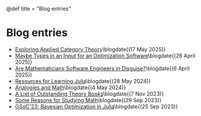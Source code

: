 @def title = "Blog entries"

# Blog entries

- [Exploring Applied Category Theory](/posts/ExploringAppliedCategoryTheory/)\blogdate{(17 May 2025)}
- [Maybe Types in an Input for an Optimization Software](/posts/MaybeTypesInAnInputForAnOptimizationSoftware/)\blogdate{(26 April 2025)}
- [Are Mathematicians Software Engineers in Disguise?](/posts/AreMathematiciansSoftwareEngineers/)\blogdate{(6 April 2025)}
- [Resources for Learning Julia](/posts/ResourcesForLearningJulia/)\blogdate{(28 May 2024)}
- [Analogies and Math](/posts/AnalogiesAndMath/)\blogdate{(4 May 2024)}
- [A List of Outstanding Theory Books](/posts/AListOfOutstandingTheoryBooks/)\blogdate{(7 Nov 2023)}
- [Some Reasons for Studying Math](/posts/SomeReasonsForStudyingMath/)\blogdate{(29 Sep 2023)}
- [GSoC'23: Bayesian Optimization in Julia](/posts/BayesianOptimizationGSoC23/)\blogdate{(25 Sep 2023)}